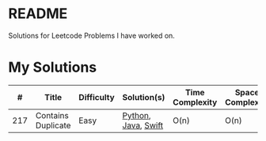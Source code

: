 # README

Solutions for Leetcode Problems I have worked on.

# My Solutions

| **#** | **Title**          | **Difficulty** | **Solution(s)**                                                                                                                    | Time Complexity | Space Complexity |
| ----- | ------------------ | -------------- | ---------------------------------------------------------------------------------------------------------------------------------- | --------------- | ---------------- |
| 217   | Contains Duplicate | Easy           | [Python](./Python/217.Contains-duplicate.md), [Java](./Java/217.Contains-duplicate.md), [Swift](./Swift/217.Contains-duplicate.md) | O(n)            | O(n)             |


